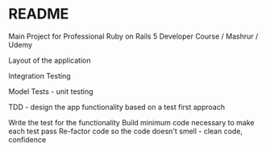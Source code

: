 # README

Main Project for Professional Ruby on Rails 5 Developer Course / Mashrur / Udemy

Layout of the application

Integration Testing

Model Tests - unit testing

TDD - design the app functionality based on a test first approach

  Write the test for the functionality
  Build minimum code necessary to make each test pass
  Re-factor code so the code doesn't smell - clean code, confidence